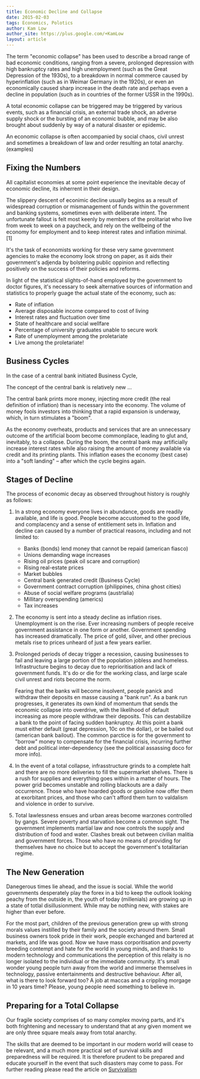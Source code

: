```yaml
---
title: Economic Decline and Collapse
date: 2015-02-03
tags: Economics, Polotics
author: Kam Low
author_site: https://plus.google.com/+KamLow
layout: article
---
```


<!--
TODO:
- Effects at a govermnmential level

TERMS:
* quantative easing
* federal budget
* forex
* what happens in a default?
* hyperinflation 
* unemployment
* civil unrest
* negative gearing

* banks stop lending and development stops
* european union

REFS:
* http://en.wikipedia.org/wiki/Economic_collapse
* http://www.targetofopportunity.com/5_stages.htm
* http://theeconomiccollapseblog.com/archives/24-reasons-why-millennials-are-screaming-mad-about-our-unfair-economy
* http://thedailybell.com/definitions/params/id/634/
* http://thedailybell.com/definitions/params/id/2958/
-->

The term "economic collapse" has been used to describe a broad range of bad economic conditions, ranging from a severe, prolonged depression with high bankruptcy rates and high unemployment (such as the Great Depression of the 1930s), to a breakdown in normal commerce caused by hyperinflation (such as in Weimar Germany in the 1920s), or even an economically caused sharp increase in the death rate and perhaps even a decline in population (such as in countries of the former USSR in the 1990s).

A total economic collapse can be triggered may be triggered by various events, such as a financial crisis, an external trade shock, an adverse supply shock or the bursting of an economic bubble, and may be also brought about suddenly by way of a natural disaster or epidemic.

An economic collapse is often accompanied by social chaos, civil unrest and sometimes a breakdown of law and order resulting an total anarchy. (examples)

<!--
In the event of a total collapse 

Economic decline is the inevitable decay experienced by all capitalist economies, 

It is felt most keenly after a period of high growth.


 after a period of growth.

a phoenomenon that negatively affects all levels of society. (define from wikipedia)
-->

## Fixing the Numbers

All capitalist economies at some point experience the inevitable decay of economic decline, its inherrent in their design. 

The slippery descent of econimic decline usually begins as a result of widespread corruption or mismanagement of funds within the government and banking systems, sometimes even with deliberate intent. The unfortunate fallout is felt most keenly by members of the prolitariat who live from week to week on a paycheck, and rely on the wellbeing of the economy for employment and to keep interest rates and inflation minimal. [1] 

It's the task of economists working for these very same government agencies to make the economy look strong on paper, as it aids their government's adjenda by bolstering public oppinion and reflecting positively on the success of their policies and reforms.

In light of the statistical slights-of-hand employed by the government to doctor figures, it's necessary to seek alternative sources of information and statistics to properly guage the actual state of the economy, such as:

* Rate of inflation
* Average disposable income compared to cost of living
* Interest rates and fluctuation over time
* State of healthcare and social wellfare
* Percentage of university graduates unable to secure work
* Rate of unemployment among the proletariate
* Live among the proletariate!

<!--
/*
Therefore, alternative statistics are far more informative when it comes to gauging the state of an economy

The government plays many games to mast the true state of affairs affecting their economy. For instance

, and their suggested policies are designed and implemented with this sole purpose in mind. 

It's all about numbers and figures, so the information that's provided in these financial reports cannot be deemed to be representative of the true state of the nation.

seem like an inevitability and at the very least, our standard of living is going to progressively deteriorate, especially 

The indulgence in statistical slights-of-hand the government

Some factors which are more telling of the actual state of affairs are:
-->

## Business Cycles



In the case of a central bank initiated Business Cycle,


The concept of the central bank is relatively new ...

The central bank prints more money, injecting more credit (the real definition of inflation) than is necessary into the economy. The volume of money fools investors into thinking that a rapid expansion is underway, which, in turn stimulates a "boom".

As the economy overheats, products and services that are an unnecessary outcome of the artificial boom become commonplace, leading to glut and, inevitably, to a collapse. During the boom, the central bank may artificially increase interest rates while also raising the amount of money available via credit and its printing plants. This inflation eases the economy (best case) into a "soft landing" – after which the cycle begins again.

## Stages of Decline

The process of economic decay as observed throughout history is roughly as follows: 

1. In a strong economy everyone lives in abundance, goods are readily available, and life is good. People become accustomed to the good life, and complacency and a sense of entitlement sets in. Inflation and decline can caused by a number of practical reasons, including and not limited to:

    * Banks (bonds) lend money that cannot be repaid (american fiasco)
    * Unions demanding wage increases
    * Rising oil prices (peak oil scare and corruption)
    * Rising real-estate prices
    * Market bubbles
    * Central bank generated credit (Business Cycle)
    * Government contract corruption (philippines, china ghost cities)
    * Abuse of social welfare programs (austrlalia)
    * Millitary overspending (americs)
    * Tax increases

2.  The economy is sent into a steady decline as inflation rises. Unemployment is on the rise. Ever increasing numbers of people receive government assistance in one form or another. Government spending has increased dramatically. The price of gold, silver, and other precious metals rise to prices unheard of just a few years earlier.

3.  Prolonged periods of decay trigger a recession, causing businesses to fail and leaving a large portion of the popolation jobless and homeless. Infrastructure begins to decay due to reprioritisation and lack of government funds. It's do or die for the working class, and large scale civil unrest and riots become the norm.

    Fearing that the banks will become insolvent, people panick and withdraw their deposits en masse causing a "bank run". As a bank run progresses, it generates its own kind of momentum that sends the economic collapse into overdrive, with the likelihood of default increasing as more people withdraw their deposits. This can destabilize a bank to the point of facing sudden bankruptcy. At this point a bank must either default (great depression, 10c on the dollar), or be bailed out (american bank bailout). The common parctice is for the government to "borrow" money to compensate for the financial crisis, incurring further debt and political inter-dependency (see the political assassing doco for more info).

4.  In the event of a total collapse, infrasstructure grinds to a complete halt and there are no more deliveries to fill the supermarket shelves. There is a rush for supplies and everything goes within in a matter of hours. The power grid becomes unstable and rolling blackouts are a daily occurrence. Those who have hoarded goods or gasoline now offer them at exorbitant prices, and those who can't afford them turn to valdalism and violence in order to survive.

5.  Total lawlessness ensues and urban areas become warzones controlled by gangs. Severe poverty and starvation become a common sight. The government implements martial law and now controls the supply and distribution of food and water. Clashes break out between civilian malitia and government forces. Those who have no means of providing for themselves have no choice but to accept the government's totalitarian regime. 

<!--
but unless the government and central bank is seriously dysfunctional
People and organisations at **all** levels of society take advantage of how good things are:
Unfortunately, as is human nature
This is the beginning of what's known as a Business Cycle
-->
<!--
, possibly due to; increased demand over supply; ; rising oil prices; ; tax increases; a central bank initiated business cycle

The central bank prints more money as a short-term solution.
 
 , further devaluing the currency, and inflation becomes hyperinflation with devistating long-term consequences.

The economy has been stretched by government overspending and excessive bank lending
. Bubbles in the economy caused by  begin to emerge, and a eventually a recession bomes inevitable.
 As unemployment rises the reliance on social wellfare increases, putting a large strain on the economy.
-->
<!--
The government implements martial law. Fighting between civilians and government forces break out nationwide. Maintaining more than a 30 day supply of food is considered hoarding food and is illegal. Severe poverty and starvation become a common sight. The government offers marginally acceptable food, water and shelter in exchange for your Freedom, Liberty, and Independence. Democracy ends and a Socialist form of government takes over under the guise of fixing society’s problems with the false promise that peace and prosperity will return better than it was just a few years ago. A Totalitarian regime assumes power and the individual freedoms and liberties once enjoyed by the people are completely eliminated.
*/


/*, 
those who can't fend for themselves die  causing violent uprisings 
This sends the economic collapse into overdrive, with the likelihood of the banks defaulting increasing the more people withdraw.
and the more people withdraw the greater the likelihood that .

(what happens after the collapse)


The final step in an unchecked economic collapse is a military takeover (militirisation) of the country, with the creation of (mass) camps to house those who can't fend for themselves. Under this kind of reigeme all individual freedoms and liberty have been lost.
*/

/*
Banks and businesses fail at ever increasing rates. Nobody seems to have any money. Many are now homeless. Labor unions instigate strikes, civil unrest, and large scale riots. Government services are interrupted and unreliable. Local and national infrastructure is in decay. Violent gangs begin to appear and assert themselves. The government begins confiscation of firearms from law abiding citizens. Violence is everywhere. Cities and urban areas become very dangerous places to live.
*/

/*
What used to be well manicured middle class neighborhoods are filled with the carcasses of empty houses damaged and destroyed by vandals. The nation’s infrastructure has been seriously neglected and is in need of a major overhaul. The power grid becomes unreliable. Rolling blackouts are a daily occurrence. You can no longer buy or sell gold or own foreign currency. Inflation is out of control. Now the economy collapses. There is a rush for everything and the shelves go empty in a matter of hours. Society falls into chaos. The control of urban areas shifts when violent gangs takeover control of the streets and urban neighborhoods. The government issues restrictive measures in an attempt to control the economy. Everything is in short supply and heavily rationed. Food and gasoline is very expensive and there are very long lines to get them when they are available. Affordable quality health care is non-existent and your job is a distant memory. You will do without what you are unable to provide for yourself. You will discover what it is to live in a third world country.
*/

/*
 Unemployment is on the rise. Ever increasing numbers of people receive government assistance in one form or another. People are paid not to work. Government spending has increased dramatically. The price of gold, silver, and other precious metals rise to prices unheard of just a few years earlier. Inflation reaches the double digit levels.








In a flourishing


In a healthy economy
*/

/*
The affects of decline can be observed in a healthy economy, with the onset of complacency among the working class, and corruption among the bankers and government.

Abuse of social walfare and bank lending puts strain on the economy, causing a bubble? which forces interest rates to rise, and development to slow due to reduced/tighter lending. 

As a result the government prints more money causing inflation, and in some cases hyperinflation. (examples)

The effects are felt most drastically among the members of the proletariate as unemployment rises and civil unrest ensues. 

When unemployment reaches 25% the cuntry is in a dire state, and extreme measures  ...

An economic meltdown if further worsened when asset holders hurredly withdraw their assets in whats known as a "bank pull". This happened in the Great Depression of 1938. For further reading see how xxx narrowly averted disaster in the xxx by bailing out the banks from the national treasury.

The next step of course if complete military takeover. Dictatorship under the guise of socialist reigeme

There are of course many factors that may accelerate a total economic collpse, which are [detailed below]().




Despite philosophical progressivism over the ages, the bourgeoisie social class (haute and petite) became reactionary in their refusal to allow the ascension (economic, social, political) of people from the proletariat (peasants and urban workers) in order to maintain hegemony.
-->

## The New Generation

Danegerous times lie ahead, and the issue is social. While the world governments desperately play the forex in a bid to keep the outlook looking peachy from the outside in, the youth of today (millenials) are growing up in a state of totlal disillusionment. While may be nothing new, with stakes are higher than ever before. 

For the most part, children of the previous generation grew up with strong morals values instilled by their family and the society around them. Small business owners took pride in their work, people exchanged and bartered at markets, and life was good. Now we have mass corporitisation and poverty breeding contempt and hate for the world in young minds, and thanks to modern technology and communications the perception of this relaity is no longer isolated to the individual or the immediate community. It's small wonder young people turn away from the world and immerse themselves in technology, passive entertainments and destructive behaviour. After all, what is there to look forward too? A job at maccas and a crippling morgage in 10 years time? Please, young people need something to believe in.

## Preparing for a Total Collapse

Our fragile society comprises of so many complex moving parts, and it's both frightening and necessary to understand that at any given moment we are only three square meals away from total anarchy.

The skills that are deemed to be important in our modern world will cease to be relevant, and a much more practical set of survival skills and preparedness will be required. It is therefore prudent to be prepared and educate yourself in the event that such disasters may come to pass. For further reading please read the article on [Survivalism](/survivalism)

<!--
An economic collapse may be slow build-up and a culmination of many deciding factors, or it could be a sudden disaster that effectively shuts down the entire system, such as:

*
*
*

In the event of a total economic collapse the process will be roughly as follows:

1.
2.
-->

